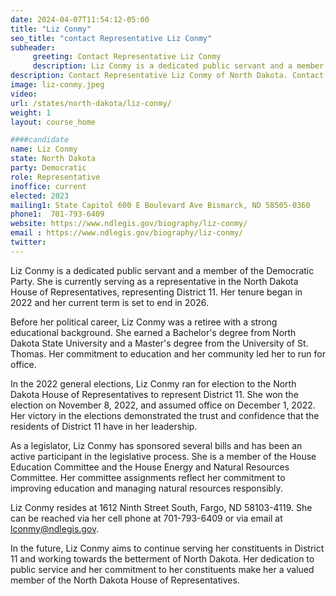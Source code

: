 ```yaml
---
date: 2024-04-07T11:54:12-05:00
title: "Liz Conmy"
seo_title: "contact Representative Liz Conmy"
subheader:
     greeting: Contact Representative Liz Conmy
     description: Liz Conmy is a dedicated public servant and a member of the Democratic Party. She is currently serving as a representative in the North Dakota House of Representatives, representing District 11. Her tenure began in 2022 and her current term is set to end in 2026.
description: Contact Representative Liz Conmy of North Dakota. Contact information for Liz Conmy includes email address, phone number, and mailing address.
image: liz-conmy.jpeg
video:
url: /states/north-dakota/liz-conmy/
weight: 1
layout: course_home

####candidate
name: Liz Conmy
state: North Dakota
party: Democratic
role: Representative
inoffice: current
elected: 2023
mailing1: State Capitol 600 E Boulevard Ave Bismarck, ND 58505-0360
phone1:  701-793-6409
website: https://www.ndlegis.gov/biography/liz-conmy/
email : https://www.ndlegis.gov/biography/liz-conmy/
twitter:
---
```


Liz Conmy is a dedicated public servant and a member of the Democratic Party. She is currently serving as a representative in the North Dakota House of Representatives, representing District 11. Her tenure began in 2022 and her current term is set to end in 2026.

Before her political career, Liz Conmy was a retiree with a strong educational background. She earned a Bachelor's degree from North Dakota State University and a Master's degree from the University of St. Thomas. Her commitment to education and her community led her to run for office.

In the 2022 general elections, Liz Conmy ran for election to the North Dakota House of Representatives to represent District 11. She won the election on November 8, 2022, and assumed office on December 1, 2022. Her victory in the elections demonstrated the trust and confidence that the residents of District 11 have in her leadership.

As a legislator, Liz Conmy has sponsored several bills and has been an active participant in the legislative process. She is a member of the House Education Committee and the House Energy and Natural Resources Committee. Her committee assignments reflect her commitment to improving education and managing natural resources responsibly.

Liz Conmy resides at 1612 Ninth Street South, Fargo, ND 58103-4119. She can be reached via her cell phone at 701-793-6409 or via email at lconmy@ndlegis.gov.

In the future, Liz Conmy aims to continue serving her constituents in District 11 and working towards the betterment of North Dakota. Her dedication to public service and her commitment to her constituents make her a valued member of the North Dakota House of Representatives.
